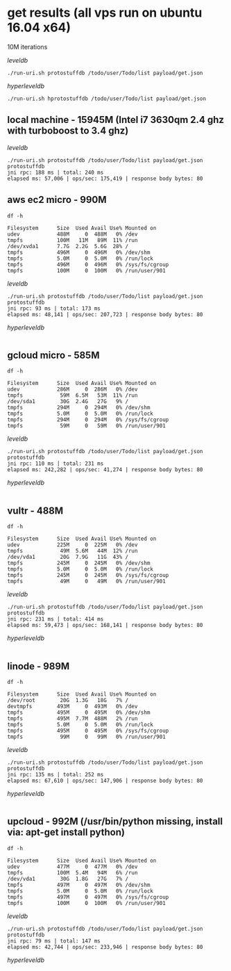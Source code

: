 # get results (all vps run on ubuntu 16.04 x64)

10M iterations

*leveldb*
```
./run-uri.sh protostuffdb /todo/user/Todo/list payload/get.json
```

*hyperleveldb*
```
./run-uri.sh hprotostuffdb /todo/user/Todo/list payload/get.json
```

## local machine - 15945M (Intel i7 3630qm 2.4 ghz with turboboost to 3.4 ghz)

*leveldb*
```
./run-uri.sh protostuffdb /todo/user/Todo/list payload/get.json
protostuffdb
jni rpc: 188 ms | total: 240 ms
elapsed ms: 57,006 | ops/sec: 175,419 | response body bytes: 80
```

## aws ec2 micro - 990M
`df -h`
```
Filesystem      Size  Used Avail Use% Mounted on
udev            488M     0  488M   0% /dev
tmpfs           100M   11M   89M  11% /run
/dev/xvda1      7.7G  2.2G  5.6G  28% /
tmpfs           496M     0  496M   0% /dev/shm
tmpfs           5.0M     0  5.0M   0% /run/lock
tmpfs           496M     0  496M   0% /sys/fs/cgroup
tmpfs           100M     0  100M   0% /run/user/901
```

*leveldb*
```
./run-uri.sh protostuffdb /todo/user/Todo/list payload/get.json
protostuffdb
jni rpc: 93 ms | total: 173 ms
elapsed ms: 48,141 | ops/sec: 207,723 | response body bytes: 80
```

*hyperleveldb*
```

```

## gcloud micro - 585M
`df -h`
```
Filesystem      Size  Used Avail Use% Mounted on
udev            286M     0  286M   0% /dev
tmpfs            59M  6.5M   53M  11% /run
/dev/sda1        30G  2.4G   27G   9% /
tmpfs           294M     0  294M   0% /dev/shm
tmpfs           5.0M     0  5.0M   0% /run/lock
tmpfs           294M     0  294M   0% /sys/fs/cgroup
tmpfs            59M     0   59M   0% /run/user/901
```

*leveldb*
```
./run-uri.sh protostuffdb /todo/user/Todo/list payload/get.json
protostuffdb
jni rpc: 110 ms | total: 231 ms
elapsed ms: 242,282 | ops/sec: 41,274 | response body bytes: 80
```

*hyperleveldb*
```

```

## vultr - 488M
`df -h`
```
Filesystem      Size  Used Avail Use% Mounted on
udev            225M     0  225M   0% /dev
tmpfs            49M  5.6M   44M  12% /run
/dev/vda1        20G  7.9G   11G  43% /
tmpfs           245M     0  245M   0% /dev/shm
tmpfs           5.0M     0  5.0M   0% /run/lock
tmpfs           245M     0  245M   0% /sys/fs/cgroup
tmpfs            49M     0   49M   0% /run/user/901
```

*leveldb*
```
./run-uri.sh protostuffdb /todo/user/Todo/list payload/get.json
protostuffdb
jni rpc: 231 ms | total: 414 ms
elapsed ms: 59,473 | ops/sec: 168,141 | response body bytes: 80
```

*hyperleveldb*
```

```

## linode - 989M
`df -h`
```
Filesystem      Size  Used Avail Use% Mounted on
/dev/root        20G  1.3G   18G   7% /
devtmpfs        493M     0  493M   0% /dev
tmpfs           495M     0  495M   0% /dev/shm
tmpfs           495M  7.7M  488M   2% /run
tmpfs           5.0M     0  5.0M   0% /run/lock
tmpfs           495M     0  495M   0% /sys/fs/cgroup
tmpfs            99M     0   99M   0% /run/user/901
```

*leveldb*
```
./run-uri.sh protostuffdb /todo/user/Todo/list payload/get.json
protostuffdb
jni rpc: 135 ms | total: 252 ms
elapsed ms: 67,610 | ops/sec: 147,906 | response body bytes: 80
```

*hyperleveldb*
```

```

## upcloud - 992M (/usr/bin/python missing, install via: apt-get install python)
`df -h`
```
Filesystem      Size  Used Avail Use% Mounted on
udev            477M     0  477M   0% /dev
tmpfs           100M  5.4M   94M   6% /run
/dev/vda1        30G  1.8G   27G   7% /
tmpfs           497M     0  497M   0% /dev/shm
tmpfs           5.0M     0  5.0M   0% /run/lock
tmpfs           497M     0  497M   0% /sys/fs/cgroup
tmpfs           100M     0  100M   0% /run/user/901
```

*leveldb*
```
./run-uri.sh protostuffdb /todo/user/Todo/list payload/get.json
protostuffdb
jni rpc: 79 ms | total: 147 ms
elapsed ms: 42,744 | ops/sec: 233,946 | response body bytes: 80
```

*hyperleveldb*
```

```

